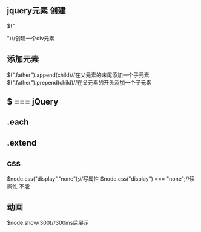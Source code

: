 ## jquery元素 创建
$("<div></div>")//创建一个div元素

## 添加元素
$(".father").append(child)//在父元素的末尾添加一个子元素
$(".father").prepend(child)//在父元素的开头添加一个子元素

## $ === jQuery

## .each

## .extend


## css
$node.css("display","none");//写属性
$node.css("display") === "none";//读属性
不能
## 动画
$node.show(300)//300ms后展示


